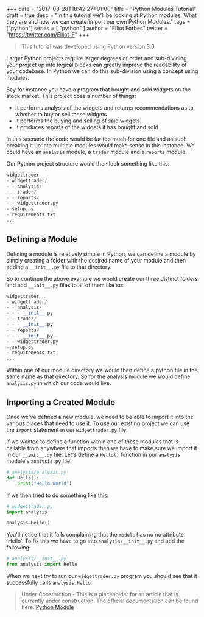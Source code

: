 +++
date = "2017-08-28T18:42:27+01:00"
title = "Python Modules Tutorial"
draft = true
desc = "In this tutorial we'll be looking at Python modules. What they are and how we can create/import our own Python Modules."
tags = ["python"]
series = [ "python" ]
author = "Elliot Forbes"
twitter = "https://twitter.com/Elliot_F"
+++

> This tutorial was developed using Python version 3.6.

Larger Python projects require larger degrees of order and sub-dividing your project up into logical blocks can greatly improve the readability of your codebase. In Python we can do this sub-division using a concept using modules. 

Say for instance you have a program that bought and sold widgets on the stock market. This project does a number of things:

* It performs analysis of the widgets and returns recommendations as to whether to buy or sell these widgets
* It performs the buying and selling of said widgets
* It produces reports of the widgets it has bought and sold

In this scenario the code would be far too much for one file and as such breaking it up into multiple modules would make sense in this instance. We could have an `analysis` module, a `trader` module and a `reports` module.

Our Python project structure would then look something like this:

~~~python
widgettrader
- widgettrader/
- - analysis/
- - trader/
- - reports/
- - widgettrader.py
- setup.py
- requirements.txt
...
~~~

## Defining a Module

Defining a module is relatively simple in Python, we can define a module by simply creating a folder with the desired name of your module and then adding a `__init__.py` file to that directory. 

So to continue the above example we would create our three distinct folders and add `__init__.py` files to all of them like so:

~~~python
widgettrader
- widgettrader/
- - analysis/
- - - __init__.py
- - trader/
- - - __init__.py
- - reports/
- - - __init__.py
- - widgettrader.py
- setup.py
- requirements.txt
...
~~~

Within one of our module directory we would then define a python file in the same name as that directory. So for the analysis module we would define `analysis.py` in which our code would live.

## Importing a Created Module

Once we've defined a new module, we need to be able to import it into the various places that need to use it. To use our existing project we can use the `import` statement in our `widgettrader.py` file. 

If we wanted to define a function within one of these modules that is callable from anywhere that imports then we have to make sure we import it in our `__init__.py` file. Let's define a `Hello()` function in our `analysis` module's `analysis.py` file. 

~~~python
# analysis/analysis.py
def Hello():
    print("Hello World")
~~~

If we then tried to do something like this:

~~~python
# widgettrader.py
import analysis

analysis.Hello()
~~~

You'll notice that it fails complaining that the `module` has no no attribute 'Hello'. To fix this we have to go into `analysis/__init__.py` and add the following:

~~~python
# analysis/__init__.py
from analysis import Hello
~~~

When we next try to run our `widgettrader.py` program you should see that it successfully calls `analysis.Hello`.   

> Under Construction - This is a placeholder for an article that is currently under construction. The official documentation can be found here: [Python Module](https://docs.python.org/3/tutorial/modules.html)